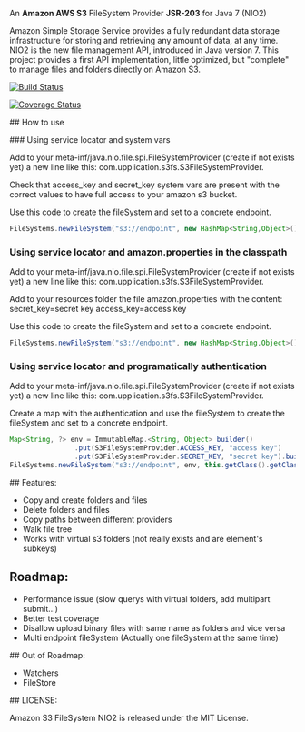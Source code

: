 An **Amazon AWS S3** FileSystem Provider **JSR-203** for Java 7 (NIO2)

Amazon Simple Storage Service provides a fully redundant data storage infrastructure for storing and retrieving any amount of data, at any time.
NIO2 is the new file management API, introduced in Java version 7. 
This project provides a first API implementation, little optimized, but "complete" to manage files and folders directly on Amazon S3.

[![Build Status](https://travis-ci.org/Upplication/Amazon-S3-FileSystem-NIO2.png)](https://travis-ci.org/Upplication/Amazon-S3-FileSystem-NIO2)

[![Coverage Status](https://coveralls.io/repos/Upplication/Amazon-S3-FileSystem-NIO2/badge.png?branch=master)](https://coveralls.io/r/Upplication/Amazon-S3-FileSystem-NIO2?branch=master)

## How to use

### Using service locator and system vars

Add to your meta-inf/java.nio.file.spi.FileSystemProvider (create if not exists yet) a new line like this: com.upplication.s3fs.S3FileSystemProvider.

Check that access_key and secret_key system vars are present with the correct values to have full access to your amazon s3 bucket.

Use this code to create the fileSystem and set to a concrete endpoint.

```java
FileSystems.newFileSystem("s3://endpoint", new HashMap<String,Object>(), this.getClass().getClassLoader()); 
```

### Using service locator and amazon.properties in the classpath

Add to your meta-inf/java.nio.file.spi.FileSystemProvider (create if not exists yet) a new line like this: com.upplication.s3fs.S3FileSystemProvider.

Add to your resources folder the file amazon.properties with the content:
secret_key=secret key
access_key=access key

Use this code to create the fileSystem and set to a concrete endpoint.

```java
FileSystems.newFileSystem("s3://endpoint", new HashMap<String,Object>(), this.getClass().getClassLoader()); 
```

### Using service locator and programatically authentication

Add to your meta-inf/java.nio.file.spi.FileSystemProvider (create if not exists yet) a new line like this: com.upplication.s3fs.S3FileSystemProvider.

Create a map with the authentication and use the fileSystem to create the fileSystem and set to a concrete endpoint.
```java
Map<String, ?> env = ImmutableMap.<String, Object> builder()
				.put(S3FileSystemProvider.ACCESS_KEY, "access key")
				.put(S3FileSystemProvider.SECRET_KEY, "secret key").build()
FileSystems.newFileSystem("s3://endpoint", env, this.getClass().getClassLoader()); 
```


## Features:

* Copy and create folders and files
* Delete folders and files
* Copy paths between different providers
* Walk file tree
* Works with virtual s3 folders (not really exists and are element's subkeys)

## Roadmap:

* Performance issue (slow querys with virtual folders, add multipart submit...)
* Better test coverage
* Disallow upload binary files with same name as folders and vice versa
* Multi endpoint fileSystem (Actually one fileSystem at the same time)

## Out of Roadmap:

* Watchers
* FileStore

## LICENSE:

Amazon S3 FileSystem NIO2 is released under the MIT License.

